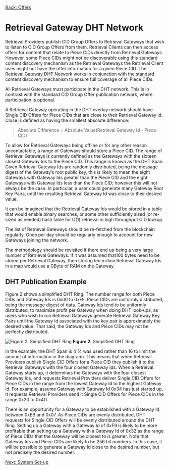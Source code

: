 [Back: Offers](offers)

# Retrieval Gateway DHT Network

Retrieval Providers publish CID Group Offers to Retrieval Gateways that wish to listen to CID Group Offers from them. Retrieval Clients can then access offers for content that relate to Piece CIDs directly from Retrieval Gateways. However, some Piece CIDs might not be discoverable using this standard content discovery mechanism as the Retrieval Gateways the Retrieval Client uses might not have the offer information for a given Piece CID. The Retrieval Gateway DHT Network works in conjunction with the standard content discovery mechanism to ensure full coverage of all Piece CIDs.

All Retrieval Gateways must participate in the DHT network. This is in contrast with the standard CID Group Offer publication network, where participation is optional. 

A Retrieval Gateway operating in the DHT overlay network should have Single CID Offers for Piece CIDs that are close to their Retrieval Gateway Id. Close is defined as having the smallest absolute difference:

> Absolute Difference = Absolute Value(Retrieval Gateway Id - Piece CID)

To allow for Retrieval Gateways being offline or for any other reason uncontactable, a range of Gateways should store a Piece CID. The range of Retrieval Gateways is currently defined as the Gateways with the sixteen closest Gateway Ids to the Piece CID. This range is known as the DHT Span. Given Retrieval Gateway Ids are randomly distributed, being the message digest of the Gateway’s root public key, this is likely to mean the eight Gateways with Gateway Ids greater than the Piece CID and the eight Gateways with Gateway Ids less than the Piece CID; however this will not always be the case. In particular, a user could generate many Gateway Root Key Pairs, until the resulting Retrieval Gateway Id was close to their desired value.

It can be imagined that the Retrieval Gateway Ids would be stored in a table that would enable binary searches, or some other sufficiently sized (or re-sized as needed) hash table for O(1) retrieval in high throughput CID lookup.

The list of Retrieval Gateways should be re-fetched from the blockchain regularly. Once per day should be regularly enough to account for new Gateways joining the network.

The methodology should be revisited if there end up being a very large number of Retrieval Gateways. If it was assumed that100 bytes need to be stored per Retrieval Gateway, then storing ten million Retrieval Gateway Ids in a map would use a GByte of RAM on the Gateway.

## DHT Publication Example

Figure 2 shows a simplified DHT Ring. The number range for both Piece CIDs and Gateway Ids is 0x00 to 0xFF. Piece CIDs are uniformly distributed, being the message digest of data. Gateway Ids tend to be uniformly distributed, to maximize profit per Gateway when doing DHT look-ups, as users who wish to run Retrieval Gateways generate Retrieval Gateway Key Pairs until the Gateway Id associated with the key pair is approximately the desired value. That said, the Gateway Ids and Piece CIDs may not be perfectly distributed.

![Figure 2. Simplified DHT Ring](images/simplifieddhtring)
**Figure 2.** Simplified DHT Ring

In the example, the DHT Span is 4 (4 was used rather than 16 to limit the amount of information in the diagram). This means that when Retrieval Providers publish Single CID Offers for a Piece CID they publish it to the Retrieval Gateways with the four closest Gateway Ids. When a Retrieval Gateway starts up, it determines the Gateways with the four closest Gateway Ids, and requests Retrieval Providers deliver Single CID Offers for Piece CIDs in the range from the lowest Gateway Id to the highest Gateway Id. For example, assume Gateway with Gateway Id 0x34 has just started up. It requests Retrieval Providers send it Single CID Offers for Piece CIDs in the range 0x20 to 0x4D.

There is an opportunity for a Gateway to be established with a Gateway Id between 0xEB and 0x07. As Piece CIDs are evenly distributed, DHT requests for Single CID Offers will be evenly distributed around the DHT Ring. Setting up a Gateway with a Gateway Id of 0xF9 is likely to be more profitable than setting up a Gateway with a Gateway Id of 0x32 as the range of Piece CIDs that the Gateway will be closest to is greater. Note that Gateway Ids and Piece CIDs are likely to be 256 bit numbers. In this case, it will be possible to generate a Gateway Id close to the desired number, but not precisely the desired number.


[Next: System Set-up](systemsetup.md)
